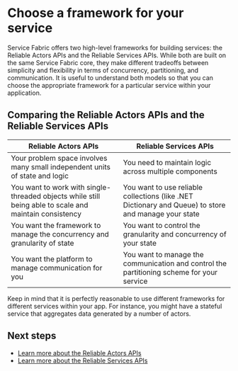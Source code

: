<properties
   pageTitle="Service Fabric programming models | Windows Azure"
   description="Service Fabric offers two frameworks for building services: the actor framework and the services framework. They offer distinct trade-offs in simplicity and control."
   services="service-fabric"
   documentationCenter=".net"
   authors="seanmck"
   manager="timlt"
   editor=""/>

<tags
	ms.service="service-fabric"
	ms.date="10/15/2015"
	wacn.date=""/>

# Choose a framework for your service

Service Fabric offers two high-level frameworks for building services: the Reliable Actors APIs and the Reliable Services APIs. While both are built on the same Service Fabric core, they make different tradeoffs between simplicity and flexibility in terms of concurrency, partitioning, and communication. It is useful to understand both models so that you can choose the appropriate framework for a particular service within your application.

## Comparing the Reliable Actors APIs and the Reliable Services APIs

|**Reliable Actors APIs**|**Reliable Services APIs**|
|-----------------------|--------------------------|
|Your problem space involves many small independent units of state and logic|You need to maintain logic across multiple components|
|You want to work with single-threaded objects while still being able to scale and maintain consistency|You want to use reliable collections (like .NET Dictionary and Queue) to store and manage your state|
|You want the framework to manage the concurrency and granularity of state|You want to control the granularity and concurrency of your state|
|You want the platform to manage communication for you|You want to manage the communication and control the partitioning scheme for your service|

Keep in mind that it is perfectly reasonable to use different frameworks for different services within your app. For instance, you might have a stateful service that aggregates data generated by a number of actors.

## Next steps

- [Learn more about the Reliable Actors APIs](/documentation/articles/service-fabric-reliable-actors-introduction)
- [Learn more about the Reliable Services APIs](/documentation/articles/service-fabric-reliable-services-introduction)
